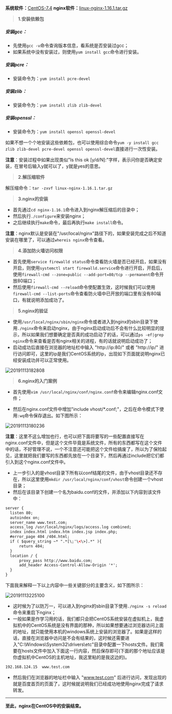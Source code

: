 **系统软件：**[CentOS-7.4](https://pan.baidu.com/s/1HwhZa1xWg8aDipRdQgfkyg)   **nginx软件：**[linux-nginx-1.16.1.tar.gz](https://pan.baidu.com/s/1B27lp9-tmgHfoKBRJLepTg)

> **1.安装依赖包**

##### 安装gcc：

- 先使用`gcc -v`命令查询版本信息，看系统是否安装过gcc；
- 如果系统中没有安装过，则使用`yum install gcc`命令进行安装。

##### 安装pcre：

- 安装命令为：`yum install pcre-devel`

##### 安装zlib：

- 安装命令为：`yum install zlib zlib-devel`

##### 安装openssl：

- 安装命令为：`yum install openssl openssl-devel`

如果不想一个个地安装这些依赖包，也可以使用综合命令`yum -y install gcc zlib zlib-devel pcre-devel openssl openssl-devel`直接进行一次性安装。

**注意**：安装过程中如果出现类似"Is this ok [y/d/N]:"字样，表示问你是否确定安装，在冒号后输入y就可以了，y就是yes的意思。

> **2.解压缩软件**

解压缩命令：`tar -zxvf linux-nginx-1.16.1.tar.gz`

> **3.nginx的安装**

- 首先通过`cd nginx-1.16.1`命令进入到nginx解压缩后的目录中；
- 然后执行`./configure`来安装nginx；
- 之后继续执行`make`命令，最后再执行`make install`命令。

**注意**：nginx默认是安装在"/usr/local/nginx"路径下的，如果安装完成之后不知道安装在哪里了，可以通过`whereis nginx`命令查看。

> **4.添加防火墙访问权限**

- 首先使用`service firewalld status`命令查看防火墙是否已经开启，如果没有开启，则使用`systemctl start firewalld.service`命令进行开启，开启后，使用`firewall-cmd --zone=public --add-port=80/tcp --permanent`命令开放80端口；
- 然后使用`firewall-cmd --reload`命令使配置生效，这时候我们可以使用`firewall-cmd --list-ports`命令查看防火墙中已开放的端口里有没有80端口，有就说明添加成功了。

> **5.nginx的验证**

- 使用`/usr/local/nginx/sbin/nginx`命令或者进入到nginx的sbin目录下使用`./nginx`命令来启动nginx，由于nginx启动成功后不会有什么比较明显的提示，所以如果我们想要确定是否真的成功启动了的话，可以通过`ps -ef|grep nginx`命令来查看是否有nginx相关的进程，有的话就说明启动成功了；
- 启动成功后直接在浏览器的地址栏中输入 "http://ip:80/" 或者 "http://ip/" 进行访问即可，这里的ip是我们CentOS系统的ip，出现如下页面就说明nginx已经安装成功并可以正常使用。

![20191113182808](https://cdn.jsdelivr.net/gh/gongcqq/FigureBed@main/Image/Typora/20201118133708.jpg) 

> **6.nginx的入门案例**

- 首先使用`vim /usr/local/nginx/conf/nginx.conf`命令来编辑nginx.conf文件；

- 然后在nginx.conf文件中增加"include vhost/*.conf;"，之后在命令模式下使用`:wq`命令保存退出。如下图所示：

![20191113180236](https://cdn.jsdelivr.net/gh/gongcqq/FigureBed@main/Image/Typora/20201118133723.jpg)

**注意**：这里不这么增加也行，也可以把下面将要写的一些配置直接写在nginx.conf文件中，但是这个文件毕竟是系统文件，所有的东西都写在这个文件中的话，不好管理不说，一个不注意还可能把这个文件给搞废了，所以为了保险起见，这里就把我们要写的东西都先放在一个目录下，然后再通过include把它们都引入到这个nginx.conf文件中。

- 上一步引入的是vhost目录下所有以conf结尾的文件，由于vhost目录还不存在，所以这里使用`mkdir /usr/local/nginx/conf/vhost`命令创建一个vhost目录；
- 然后在该目录下创建一个名为baidu.conf的文件，并添加以下内容到该文件中：

```xml
server {
  listen 80;
  autoindex on;
  server_name www.test.com;
  access_log /usr/local/nginx/logs/access.log combined;
  index index.html index.htm index.jsp index.php;
  #error_page 404 /404.html;
  if ( $query_string ~* ".*[\;'\<\>].*" ){
      return 404;
  }
  location / {
      proxy_pass http://www.baidu.com;
      add_header Access-Control-Allow-Origin '*';
  }
}
```

下面我来解释一下以上内容中一些关键部分的主要含义，如下图所示：

![20191113225100](https://cdn.jsdelivr.net/gh/gongcqq/FigureBed@main/Image/Typora/20201118133740.jpg) 

- 这时候为了以防万一，可以进入到nginx的sbin目录下使用`./nginx -s reload`命令来重启下nginx；
- 一般如果是作学习用的话，我们都只会把CentOS系统安装在虚拟机上，我虚拟机中的CentOS系统是没有界面的那种，所以如果想要通过浏览器访问上面的地址，就只能使用本机的windows系统上安装的浏览器了。如果是这样的话，直接在浏览器中访问是不会有结果的，这时候还需要进入"C:\Windows\System32\drivers\etc"目录中配置一下hosts文件。我们需要在hosts文件中加入下面这一行内容，然后保存即可(下面的那个地址应该是你虚拟机中CentOS的主机地址，我这里粘的是我这边的)。

```xml
192.168.124.15  www.test.com
```

- 然后我们在浏览器的地址栏中输入 "www.test.com" 后进行访问，发现出现的就是百度首页的页面了，这时候就说明我们已经成功地使用nginx完成了请求转发。

------

**至此，nginx在CentOS中的安装结束。**

